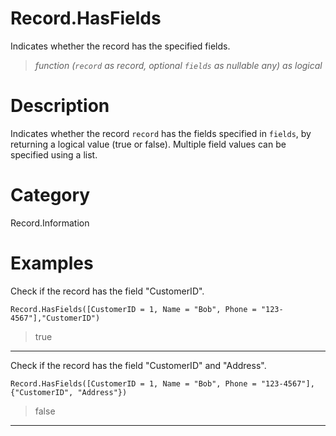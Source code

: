 ﻿# Record.HasFields
Indicates whether the record has the specified fields.
> _function (<code>record</code> as record, optional <code>fields</code> as nullable any) as logical_
# Description 
Indicates whether the record <code>record</code> has the fields specified in <code>fields</code>, by returning a logical value (true or false).
    Multiple field values can be specified using a list.
# Category 
Record.Information
# Examples 
Check if the record has the field "CustomerID".
```
Record.HasFields([CustomerID = 1, Name = "Bob", Phone = "123-4567"],"CustomerID")
```
> true
***
Check if the record has the field "CustomerID" and "Address".
```
Record.HasFields([CustomerID = 1, Name = "Bob", Phone = "123-4567"],{"CustomerID", "Address"})
```
> false
***
